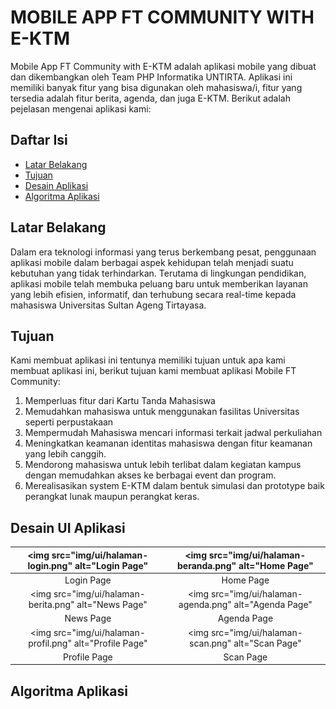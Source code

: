 # MOBILE APP FT COMMUNITY WITH E-KTM
Mobile App FT Community with E-KTM adalah aplikasi mobile yang dibuat dan dikembangkan oleh Team PHP Informatika UNTIRTA. Aplikasi ini memiliki banyak fitur yang bisa digunakan oleh mahasiswa/i, fitur yang tersedia adalah fitur berita, agenda, dan juga E-KTM. Berikut adalah pejelasan mengenai aplikasi kami:

## Daftar Isi
- [Latar Belakang](#latar-belakang)
- [Tujuan](#tujuan)
- [Desain Aplikasi](#desain-ui-aplikasi)
- [Algoritma Aplikasi](#algoritma-aplikasi)

## Latar Belakang
Dalam era teknologi informasi yang terus berkembang pesat, penggunaan aplikasi mobile dalam berbagai aspek kehidupan telah menjadi suatu kebutuhan yang tidak terhindarkan. Terutama di lingkungan pendidikan, aplikasi mobile telah membuka peluang baru untuk memberikan layanan yang lebih efisien, informatif, dan terhubung secara real-time kepada mahasiswa Universitas Sultan Ageng Tirtayasa.

## Tujuan
Kami membuat aplikasi ini tentunya memiliki tujuan untuk apa kami membuat aplikasi ini, berikut tujuan kami membuat aplikasi Mobile FT Community:
1. Memperluas fitur dari Kartu Tanda Mahasiswa
2. Memudahkan mahasiswa untuk menggunakan fasilitas Universitas seperti perpustakaan
3. Mempermudah Mahasiswa mencari informasi terkait jadwal perkuliahan
4. Meningkatkan keamanan identitas mahasiswa dengan fitur keamanan yang lebih canggih.
5. Mendorong mahasiswa untuk lebih terlibat dalam kegiatan kampus dengan memudahkan akses ke berbagai event dan program.
6. Merealisasikan system E-KTM dalam bentuk simulasi dan prototype baik perangkat lunak maupun perangkat keras.

## Desain UI Aplikasi
| <img src="img/ui/halaman-login.png" alt="Login Page" | <img src="img/ui/halaman-beranda.png" alt="Home Page" |
|:-------------------------:|:-------------------------:|
| Login Page                | Home Page                 |
| <img src="img/ui/halaman-berita.png" alt="News Page" | <img src="img/ui/halaman-agenda.png" alt="Agenda Page" |
| News Page                 |  Agenda Page              |
| <img src="img/ui/halaman-profil.png" alt="Profile Page" | <img src="img/ui/halaman-scan.png" alt="Scan Page" |
| Profile Page              | Scan Page                 |

## Algoritma Aplikasi
